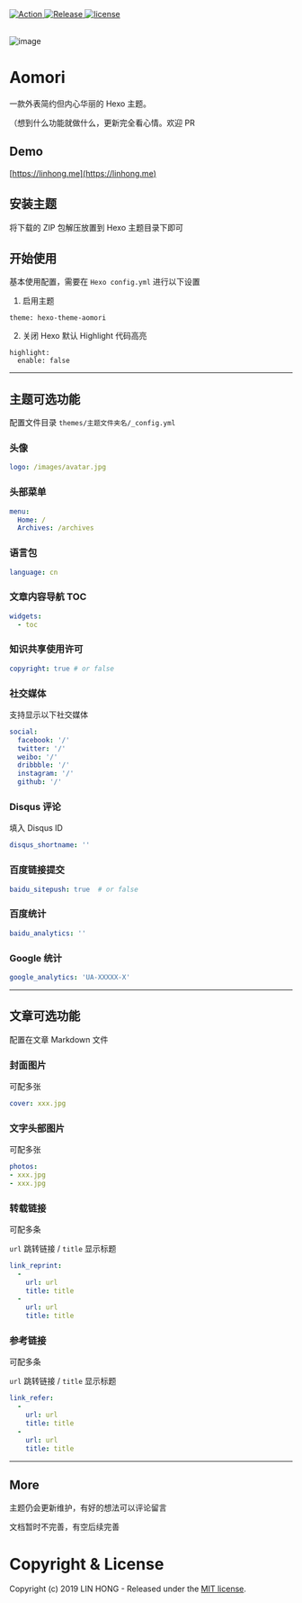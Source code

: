 <a href="https://github.com/lh1me/hexo-theme-aomori/releases">
  <img src="https://github.com/lh1me/hexo-theme-aomori/workflows/Action/badge.svg" alt="Action" />
</a>
<a href="https://github.com/lh1me/hexo-theme-aomori/releases">
  <img src="https://img.shields.io/github/release/lh1me/hexo-theme-aomori.svg" alt="Release" />
</a>
<a href="https://github.com/lh1me/hexo-theme-aomori/blob/master/LICENSE">
  <img src="https://img.shields.io/github/license/lh1me/hexo-theme-aomori.svg" alt="license" />
</a>
<br/><br/>

![image](https://raw.githubusercontent.com/lh1me/hexo-theme-aomori/master/docs/cover.jpg)

# Aomori

一款外表简约但内心华丽的 Hexo 主题。

（想到什么功能就做什么，更新完全看心情。欢迎 PR

## Demo

[https://linhong.me](https://linhong.me)


## 安装主题

将下载的 ZIP 包解压放置到 Hexo 主题目录下即可

## 开始使用

基本使用配置，需要在 `Hexo config.yml` 进行以下设置

1. 启用主题

```
theme: hexo-theme-aomori
```

2. 关闭 Hexo 默认 Highlight 代码高亮

```
highlight:
  enable: false
```

---

## 主题可选功能

配置文件目录 `themes/主题文件夹名/_config.yml`

### 头像

``` yml
logo: /images/avatar.jpg
```

### 头部菜单

``` yml
menu:
  Home: /
  Archives: /archives
```

### 语言包

``` yml
language: cn
```

### 文章内容导航 TOC

``` yml
widgets:
  - toc
```

### 知识共享使用许可

``` yml
copyright: true # or false
```

### 社交媒体

支持显示以下社交媒体

``` yml
social:
  facebook: '/'
  twitter: '/'
  weibo: '/'
  dribbble: '/'
  instagram: '/'
  github: '/'
```

### Disqus 评论

填入 Disqus ID

``` yml
disqus_shortname: ''
```

### 百度链接提交

``` yml
baidu_sitepush: true  # or false
```

### 百度统计

``` yml
baidu_analytics: ''
```

### Google 统计

``` yml
google_analytics: 'UA-XXXXX-X'
```

---

## 文章可选功能

配置在文章 Markdown 文件

### 封面图片

可配多张

``` yml
cover: xxx.jpg
```

### 文字头部图片

可配多张

``` yml
photos:
- xxx.jpg
- xxx.jpg
```

### 转载链接

可配多条

`url` 跳转链接 / `title` 显示标题

``` yml
link_reprint:
  -
    url: url
    title: title
  -
    url: url
    title: title
```

### 参考链接

可配多条

`url` 跳转链接 / `title` 显示标题

``` yml
link_refer:
  -
    url: url
    title: title
  -
    url: url
    title: title
```

---

## More

主题仍会更新维护，有好的想法可以评论留言

文档暂时不完善，有空后续完善

# Copyright & License

Copyright (c) 2019 LIN HONG - Released under the [MIT license](LICENSE).